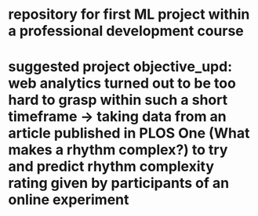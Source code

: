 # repository for first ML project within a professional development course
# suggested project objective_upd: web analytics turned out to be too hard to grasp within such a short timeframe -> taking data from an article published in PLOS One (What makes a rhythm complex?) to try and predict rhythm complexity rating given by participants of an online experiment
